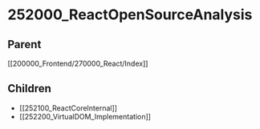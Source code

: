 # 252000_ReactOpenSourceAnalysis

## Parent
[[200000_Frontend/270000_React/Index]]

## Children
- [[252100_ReactCoreInternal]]
- [[252200_VirtualDOM_Implementation]]
